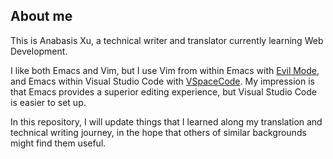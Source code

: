 ## About me

This is Anabasis Xu, a technical writer and translator currently learning Web Development.

I like both Emacs and Vim, but I use Vim from within Emacs with [Evil Mode](https://github.com/emacs-evil/evil), and Emacs within Visual Studio Code with [VSpaceCode](https://github.com/VSpaceCode/VSpaceCode). My impression is that Emacs provides a superior editing experience, but Visual Studio Code is easier to set up.  

In this repository, I will update things that I learned along my translation and technical writing journey, in the hope that others of similar backgrounds might find them useful.
